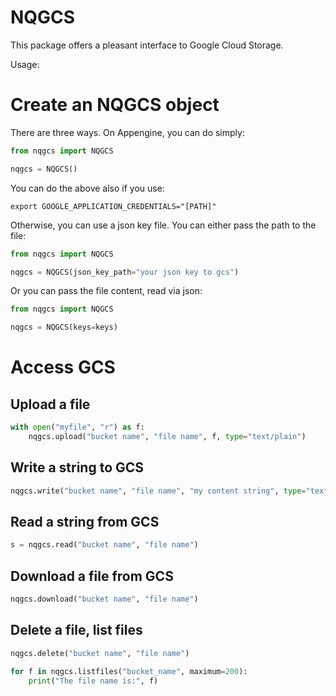 # NQGCS

This package offers a pleasant interface to Google Cloud Storage. 

Usage: 

# Create an NQGCS object 

There are three ways.  On Appengine, you can do simply:

```python
from nqgcs import NQGCS

nqgcs = NQGCS()
```

You can do the above also if you use: 

```commandline
export GOOGLE_APPLICATION_CREDENTIALS="[PATH]"
```

Otherwise, you can use a json key file.  You can either pass the 
path to the file: 

```python
from nqgcs import NQGCS

nqgcs = NQGCS(json_key_path="your json key to gcs")
```

Or you can pass the file content, read via json:

```python
from nqgcs import NQGCS

nqgcs = NQGCS(keys=keys)
```

# Access GCS

## Upload a file

```python
with open("myfile", "r") as f:
    nqgcs.upload("bucket name", "file name", f, type="text/plain")
```

## Write a string to GCS

```python
nqgcs.write("bucket name", "file name", "my content string", type="text/plain")
```

## Read a string from GCS

```python
s = nqgcs.read("bucket name", "file name")
```

## Download a file from GCS

```python
nqgcs.download("bucket name", "file name")
```

## Delete a file, list files

```python
nqgcs.delete("bucket name", "file name")

for f in nqgcs.listfiles("bucket_name", maximum=200):
    print("The file name is:", f)
```
